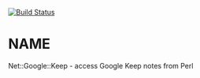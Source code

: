 
[![Build Status](https://travis-ci.org/Corion/Net-Google-Keep.svg?branch=master)](https://github.com/Corion/Net-Google-Keep)

# NAME

Net::Google::Keep - access Google Keep notes from Perl
